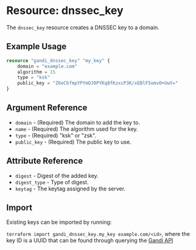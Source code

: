 # Resource: dnssec_key

The `dnssec_key` resource creates a DNSSEC key to a domain.

## Example Usage

```terraform
resource "gandi_dnssec_key" "my_key" {
    domain = "example.com"
    algorithm = 15
    type = "ksk"
    public_key = "Z6eCbfmpYPYmOJ0PYKq8fKzxcP3K/xEBlF5omvO+UwY="
}
```

## Argument Reference

* `domain` - (Required) The domain to add the key to.
* `name` - (Required) The algorithm used for the key.
* `type` - (Required) "ksk" or "zsk".
* `public_key` - (Required) The public key to use.

## Attribute Reference

* `digest` - Digest of the added key.
* `digest_type` - Type of digest.
* `keytag` - The keytag assigned by the server.

## Import

Existing keys can be imported by running:

`terraform import gandi_dnssec_key.my_key example.com/<id>`, where the key ID is a UUID that can be found through querying the [Gandi API](https://api.gandi.net/docs/domains/#get-v5-domain-domains-domain-dnskeys)